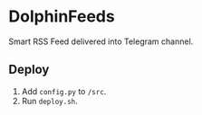 # DolphinFeeds

Smart RSS Feed delivered into Telegram channel.

## Deploy

1. Add `config.py` to `/src`.
2. Run `deploy.sh`.
